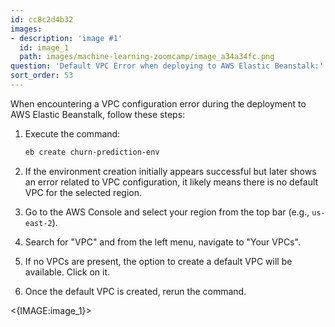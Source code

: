 ```yaml
---
id: cc8c2d4b32
images:
- description: 'image #1'
  id: image_1
  path: images/machine-learning-zoomcamp/image_a34a34fc.png
question: 'Default VPC Error when deploying to AWS Elastic Beanstalk:'
sort_order: 53
---
```


When encountering a VPC configuration error during the deployment to AWS Elastic Beanstalk, follow these steps:

1. Execute the command:
   ```bash
   eb create churn-prediction-env
   ```
   
2. If the environment creation initially appears successful but later shows an error related to VPC configuration, it likely means there is no default VPC for the selected region.

3. Go to the AWS Console and select your region from the top bar (e.g., `us-east-2`).

4. Search for "VPC" and from the left menu, navigate to "Your VPCs".

5. If no VPCs are present, the option to create a default VPC will be available. Click on it.

6. Once the default VPC is created, rerun the command.

<{IMAGE:image_1}>
